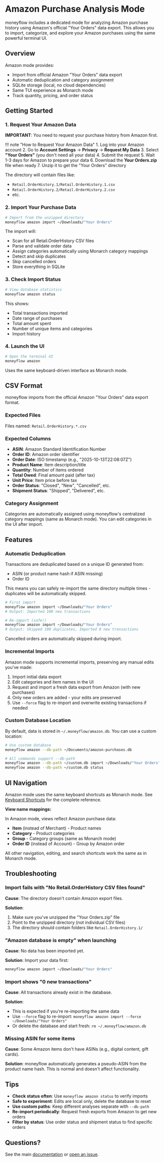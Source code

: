 # Amazon Purchase Analysis Mode

moneyflow includes a dedicated mode for analyzing Amazon purchase history using Amazon's official "Your Orders" data export. This allows you to import, categorize, and explore your Amazon purchases using the same powerful terminal UI.

## Overview

Amazon mode provides:

- Import from official Amazon "Your Orders" data export
- Automatic deduplication and category assignment
- SQLite storage (local, no cloud dependencies)
- Same TUI experience as Monarch mode
- Track quantity, pricing, and order status

## Getting Started

### 1. Request Your Amazon Data

**IMPORTANT**: You need to request your purchase history from Amazon first.

!!! note "How to Request Your Amazon Data"
    1. Log into your Amazon account
    2. Go to **Account Settings** → **Privacy** → **Request My Data**
    3. Select **"Your Orders"** (you don't need all your data)
    4. Submit the request
    5. Wait 1-3 days for Amazon to prepare your data
    6. Download the **Your Orders.zip** file when ready
    7. Unzip it to get the "Your Orders" directory

The directory will contain files like:
- `Retail.OrderHistory.1/Retail.OrderHistory.1.csv`
- `Retail.OrderHistory.2/Retail.OrderHistory.2.csv`
- etc.

### 2. Import Your Purchase Data

```bash
# Import from the unzipped directory
moneyflow amazon import ~/Downloads/"Your Orders"
```

The import will:
- Scan for all Retail.OrderHistory CSV files
- Parse and validate order data
- Assign categories automatically using Monarch category mappings
- Detect and skip duplicates
- Skip cancelled orders
- Store everything in SQLite

### 3. Check Import Status

```bash
# View database statistics
moneyflow amazon status
```

This shows:
- Total transactions imported
- Date range of purchases
- Total amount spent
- Number of unique items and categories
- Import history

### 4. Launch the UI

```bash
# Open the terminal UI
moneyflow amazon
```

Uses the same keyboard-driven interface as Monarch mode.

## CSV Format

moneyflow imports from the official Amazon "Your Orders" data export format.

### Expected Files

Files named: `Retail.OrderHistory.*.csv`

### Expected Columns

- **ASIN**: Amazon Standard Identification Number
- **Order ID**: Amazon order identifier
- **Order Date**: ISO timestamp (e.g., "2025-10-13T22:08:07Z")
- **Product Name**: Item description/title
- **Quantity**: Number of items ordered
- **Total Owed**: Final amount paid (after tax)
- **Unit Price**: Item price before tax
- **Order Status**: "Closed", "New", "Cancelled", etc.
- **Shipment Status**: "Shipped", "Delivered", etc.

### Category Assignment

Categories are automatically assigned using moneyflow's centralized category mappings (same as Monarch mode). You can edit categories in the UI after import.

## Features

### Automatic Deduplication

Transactions are deduplicated based on a unique ID generated from:
- ASIN (or product name hash if ASIN missing)
- Order ID

This means you can safely re-import the same directory multiple times - duplicates will be automatically skipped.

```bash
# First import
moneyflow amazon import ~/Downloads/"Your Orders"
# Output: Imported 100 new transactions

# Re-import (safe!)
moneyflow amazon import ~/Downloads/"Your Orders"
# Output: Skipped 100 duplicates, Imported 0 new transactions
```

Cancelled orders are automatically skipped during import.

### Incremental Imports

Amazon mode supports incremental imports, preserving any manual edits you've made:

1. Import initial data export
2. Edit categories and item names in the UI
3. Request and import a fresh data export from Amazon (with new purchases)
4. Only new orders are added - your edits are preserved
5. Use `--force` flag to re-import and overwrite existing transactions if needed

### Custom Database Location

By default, data is stored in `~/.moneyflow/amazon.db`. You can use a custom location:

```bash
# Use custom database
moneyflow amazon --db-path ~/Documents/amazon-purchases.db

# All commands support --db-path
moneyflow amazon --db-path ~/custom.db import ~/Downloads/"Your Orders"
moneyflow amazon --db-path ~/custom.db status
```

## UI Navigation

Amazon mode uses the same keyboard shortcuts as Monarch mode. See [Keyboard Shortcuts](keyboard-shortcuts.md) for the complete reference.

**View name mappings:**

In Amazon mode, views reflect Amazon purchase data:
- **Item** (instead of Merchant) - Product names
- **Category** - Product categories
- **Group** - Category groups (same as Monarch mode)
- **Order ID** (instead of Account) - Group by Amazon order

All other navigation, editing, and search shortcuts work the same as in Monarch mode.

## Troubleshooting

### Import fails with "No Retail.OrderHistory CSV files found"

**Cause**: The directory doesn't contain Amazon export files.

**Solution**:
1. Make sure you've unzipped the "Your Orders.zip" file
2. Point to the unzipped directory (not individual CSV files)
3. The directory should contain folders like `Retail.OrderHistory.1/`

### "Amazon database is empty" when launching

**Cause**: No data has been imported yet.

**Solution**: Import your data first:
```bash
moneyflow amazon import ~/Downloads/"Your Orders"
```

### Import shows "0 new transactions"

**Cause**: All transactions already exist in the database.

**Solution**:
- This is expected if you're re-importing the same data
- Use `--force` flag to re-import: `moneyflow amazon import --force ~/Downloads/"Your Orders"`
- Or delete the database and start fresh: `rm ~/.moneyflow/amazon.db`

### Missing ASIN for some items

**Cause**: Some Amazon items don't have ASINs (e.g., digital content, gift cards).

**Solution**: moneyflow automatically generates a pseudo-ASIN from the product name hash. This is normal and doesn't affect functionality.

## Tips

- **Check status often**: Use `moneyflow amazon status` to verify imports
- **Safe to experiment**: Edits are local only, delete the database to reset
- **Use custom paths**: Keep different analyses separate with `--db-path`
- **Re-import periodically**: Request fresh exports from Amazon to get new orders
- **Filter by status**: Use order status and shipment status to find specific orders

## Questions?

See the main [documentation](../index.md) or [open an issue](https://github.com/wesm/moneyflow/issues).
